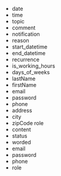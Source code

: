 - date
- time
- topic
- comment
- notification
- reason
- start_datetime
- end_datetime
- recurrence
- is_working_hours
- days_of_weeks
- lastName
- firstName
- email
- password
- phone
- address
- city
- zipCode role
- content
- status
- worded
- email
- password
- phone
- role